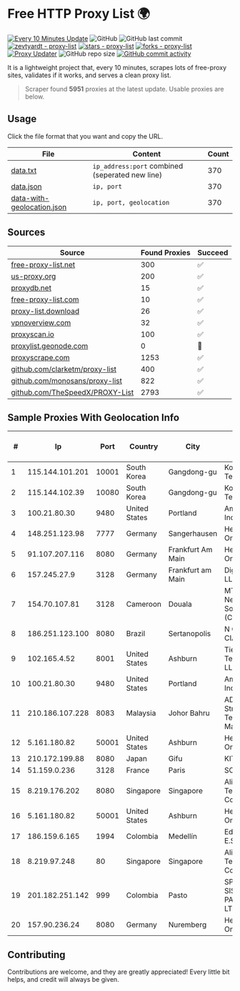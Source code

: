 
# Free HTTP Proxy List 🌍

[![Every 10 Minutes Update](https://github.com/mertguvencli/http-proxy-list/actions/workflows/main.yml/badge.svg?branch=main)](https://github.com/mertguvencli/http-proxy-list/actions/workflows/main.yml)
![GitHub](https://img.shields.io/github/license/mertguvencli/http-proxy-list)
![GitHub last commit](https://img.shields.io/github/last-commit/mertguvencli/http-proxy-list)
[![zevtyardt - proxy-list](https://img.shields.io/static/v1?label=zevtyardt&message=proxy-list&color=blue&logo=github)](https://github.com/zevtyardt/proxy-list "Go to GitHub repo")
[![stars - proxy-list](https://img.shields.io/github/stars/zevtyardt/proxy-list?style=social)](https://github.com/zevtyardt/proxy-list)
[![forks - proxy-list](https://img.shields.io/github/forks/zevtyardt/proxy-list?style=social)](https://github.com/zevtyardt/proxy-list)
[![Proxy Updater](https://github.com/zevtyardt/proxy-list/workflows/Proxy%20Updater/badge.svg)](https://github.com/zevtyardt/proxy-list/actions?query=workflow:"Proxy+Updater")
![GitHub repo size](https://img.shields.io/github/repo-size/zevtyardt/proxy-list)
[![GitHub commit activity](https://img.shields.io/github/commit-activity/m/zevtyardt/proxy-list?logo=commits)](https://github.com/zevtyardt/proxy-list/commits/main)

It is a lightweight project that, every 10 minutes, scrapes lots of free-proxy sites, validates if it works, and serves a clean proxy list.

> Scraper found **5951** proxies at the latest update. Usable proxies are below.

## Usage

Click the file format that you want and copy the URL.

|File|Content|Count|
|----|-------|-----|
|[data.txt](https://raw.githubusercontent.com/mertguvencli/http-proxy-list/main/proxy-list/data.txt)|`ip_address:port` combined (seperated new line)|370|
|[data.json](https://raw.githubusercontent.com/mertguvencli/http-proxy-list/main/proxy-list/data.json)|`ip, port`|370|
|[data-with-geolocation.json](https://raw.githubusercontent.com/mertguvencli/http-proxy-list/main/proxy-list/data-with-geolocation.json)|`ip, port, geolocation`|370|

## Sources

|Source|Found Proxies|Succeed|
|------|-------------|-------|
|[free-proxy-list.net](https://free-proxy-list.net)|300|✅|
|[us-proxy.org](https://www.us-proxy.org)|200|✅|
|[proxydb.net](http://proxydb.net)|15|✅|
|[free-proxy-list.com](https://free-proxy-list.com/?page=&port=&type%5B%5D=http&type%5B%5D=https&up_time=0&search=Search)|10|✅|
|[proxy-list.download](https://www.proxy-list.download/HTTP)|26|✅|
|[vpnoverview.com](https://vpnoverview.com/privacy/anonymous-browsing/free-proxy-servers)|32|✅|
|[proxyscan.io](https://www.proxyscan.io)|100|✅|
|[proxylist.geonode.com](https://proxylist.geonode.com/api/proxy-list?limit=300&page=1&sort_by=lastChecked&sort_type=desc&protocols=http,https)|0|🚫|
|[proxyscrape.com](https://api.proxyscrape.com/v2/?request=displayproxies&protocol=http&timeout=10000&country=all&ssl=all&anonymity=all)|1253|✅|
|[github.com/clarketm/proxy-list](https://raw.githubusercontent.com/clarketm/proxy-list/master/proxy-list-raw.txt)|400|✅|
|[github.com/monosans/proxy-list](https://raw.githubusercontent.com/monosans/proxy-list/main/proxies/http.txt)|822|✅|
|[github.com/TheSpeedX/PROXY-List](https://raw.githubusercontent.com/TheSpeedX/PROXY-List/master/http.txt)|2793|✅|


## Sample Proxies With Geolocation Info

|#|Ip|Port|Country|City|Internet Service Provider|
|-|--|----|-------|----|-------------------------|
|1|115.144.101.201|10001|South Korea|Gangdong-gu|Korea Telecom|
|2|115.144.102.39|10080|South Korea|Gangdong-gu|Korea Telecom|
|3|100.21.80.30|9480|United States|Portland|Amazon.com, Inc.|
|4|148.251.123.98|7777|Germany|Sangerhausen|Hetzner Online GmbH|
|5|91.107.207.116|8080|Germany|Frankfurt Am Main|Hetzner Online AG|
|6|157.245.27.9|3128|Germany|Frankfurt am Main|DigitalOcean, LLC|
|7|154.70.107.81|3128|Cameroon|Douala|MTN Network Solutions (Cameroon)|
|8|186.251.123.100|8080|Brazil|Sertanopolis|N G B Pires & CIA LTDA|
|9|102.165.4.52|8001|United States|Ashburn|Tier.Net Technologies LLC|
|10|100.21.80.30|9480|United States|Portland|Amazon.com, Inc.|
|11|210.186.107.228|8083|Malaysia|Johor Bahru|ADSL Streamyx Telekom Malaysia|
|12|5.161.180.82|50001|United States|Ashburn|Hetzner Online GmbH|
|13|210.172.199.88|8080|Japan|Gifu|KITAGATA|
|14|51.159.0.236|3128|France|Paris|SCALEWAY|
|15|8.219.176.202|8080|Singapore|Singapore|Alibaba (US) Technology Co., Ltd.|
|16|5.161.180.82|50001|United States|Ashburn|Hetzner Online GmbH|
|17|186.159.6.165|1994|Colombia|Medellín|Edatel S.a. E.S.P|
|18|8.219.97.248|80|Singapore|Singapore|Alibaba (US) Technology Co., Ltd.|
|19|201.182.251.142|999|Colombia|Pasto|SP SISTEMAS PALACIOS LTDA|
|20|157.90.236.24|8080|Germany|Nuremberg|Hetzner Online GmbH|



## Contributing

Contributions are welcome, and they are greatly appreciated! Every
little bit helps, and credit will always be given.

